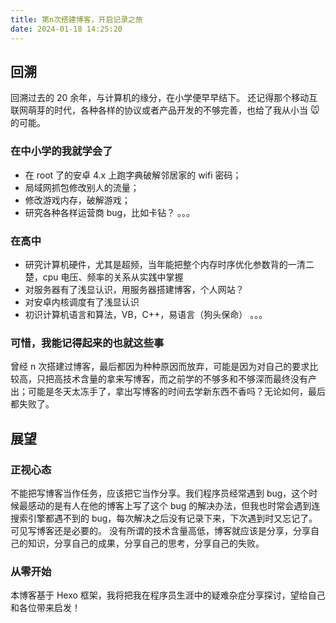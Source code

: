 ```yaml
---
title: 第n次搭建博客，开启记录之旅
date: 2024-01-18 14:25:20
---
```


## 回溯

回溯过去的 20 余年，与计算机的缘分，在小学便早早结下。
还记得那个移动互联网萌芽的时代，各种各样的协议或者产品开发的不够完善，也给了我从小当 🐭 的可能。

### 在中小学的我就学会了

- 在 root 了的安卓 4.x 上跑字典破解邻居家的 wifi 密码；
- 局域网抓包修改别人的流量；
- 修改游戏内存，破解游戏；
- 研究各种各样运营商 bug，比如卡钻？
  。。。

### 在高中

- 研究计算机硬件，尤其是超频，当年能把整个内存时序优化参数背的一清二楚，cpu 电压、频率的关系从实践中掌握
- 对服务器有了浅显认识，用服务器搭建博客，个人网站？
- 对安卓内核调度有了浅显认识
- 初识计算机语言和算法，VB，C++，易语言（狗头保命）
  。。。

### 可惜，我能记得起来的也就这些事

曾经 n 次搭建过博客，最后都因为种种原因而放弃，可能是因为对自己的要求比较高，只把高技术含量的拿来写博客，而之前学的不够多和不够深而最终没有产出；可能是冬天太冻手了，拿出写博客的时间去学新东西不香吗？无论如何，最后都失败了。

## 展望

### 正视心态

不能把写博客当作任务，应该把它当作分享。我们程序员经常遇到 bug，这个时候最感动的是有人在他的博客上写了这个 bug 的解决办法，但我也时常会遇到连搜索引擎都遇不到的 bug，每次解决之后没有记录下来，下次遇到时又忘记了。可见写博客还是必要的。
没有所谓的技术含量高低，博客就应该是分享，分享自己的知识，分享自己的成果，分享自己的思考，分享自己的失败。

### 从零开始

本博客基于 Hexo 框架，我将把我在程序员生涯中的疑难杂症分享探讨，望给自己和各位带来启发！

